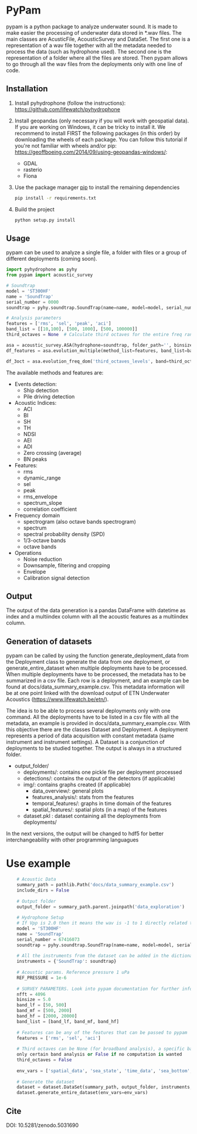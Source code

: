 # PyPam
pypam is a python package to analyze underwater sound. 
It is made to make easier the processing of underwater data stored in *.wav files. 
The main classes are AcusticFile, AcousticSurvey and DataSet. The first one is a representation of a wav file together 
with all the metadata needed to process the data (such as hydrophone used). The second one is the representation of a
folder where all the files are stored. Then pypam allows to go through all the wav files from the deployments only with
one line of code. 

## Installation
1. Install pyhydrophone (follow the instructions): https://github.com/lifewatch/pyhydrophone
2. Install geopandas (only necessary if you will work with geospatial data). If you are working on Windows, it can be
 tricky to install it. We recommend to install FIRST the following packages (in this order) by downloading the 
 wheels of each package. You can follow this tutorial if you're not familiar with wheels and/or pip: 
 https://geoffboeing.com/2014/09/using-geopandas-windows/: 
    * GDAL
    * rasterio
    * Fiona

3. Use the package manager [pip](https://pip.pypa.io/en/stable/) to install the remaining dependencies
    ```bash
    pip install -r requirements.txt 
    ```
4. Build the project
    ```bash
    python setup.py install
    ```


## Usage
pypam can be used to analyze a single file, a folder with files or a group of different deployments (coming soon).

```python
import pyhydrophone as pyhy
from pypam import acoustic_survey

# Soundtrap
model = 'ST300HF'
name = 'SoundTrap'
serial_number = 0000
soundtrap = pyhy.soundtrap.SoundTrap(name=name, model=model, serial_number=serial_number)

# Analysis parameters
features = ['rms', 'sel', 'peak', 'aci']
band_list = [[10,100], [500, 1000], [500, 100000]]
third_octaves = None  # Calculate third octaves for the entire freq range

asa = acoustic_survey.ASA(hydrophone=soundtrap, folder_path='', binsize=60.0)
df_features = asa.evolution_multiple(method_list=features, band_list=band_list)

df_3oct = asa.evolution_freq_dom('third_octaves_levels', band=third_octaves, db=True)
```

The available methods and features are: 
- Events detection: 
  - Ship detection 
  - Pile driving detection 
- Acoustic Indices: 
  - ACI 
  - BI 
  - SH 
  - TH 
  - NDSI
  - AEI 
  - ADI 
  - Zero crossing (average)
  - BN peaks 
- Features: 
  - rms 
  - dynamic_range
  - sel
  - peak 
  - rms_envelope
  - spectrum_slope
  - correlation coefficient
- Frequency domain 
  - spectrogram (also octave bands spectrogram)
  - spectrum
  - spectral probability density (SPD)
  - 1/3-octave bands 
  - octave bands
- Operations
   - Noise reduction 
   - Downsample, filtering and cropping 
   - Envelope
   - Calibration signal detection
   
## Output
The output of the data generation is a pandas DataFrame with datetime as index and a multiindex column 
with all the acoustic features as a multiindex column.

## Generation of datasets
pypam can be called by using the function generate_deployment_data from the Deployment class to generate the data from one 
deployment, or generate_entire_dataset when multiple deployments have to be processed. 
When multiple deployments have to be processed, the metadata has to be summarized in a csv file. Each row is a 
deployment, and an example can be found at docs/data_summary_example.csv.
This metadata information will be at one point linked with the download output of ETN Underwater Acoustics 
(https://www.lifewatch.be/etn/).

The idea is to be able to process several deployments only with one command. 
All the deployments have to be listed in a csv file with all the metadata, an example
is provided in docs/data_summary_example.csv.
With this objective there are the classes Dataset and Deployment. 
A deployment represents a period of data acquisition with constant metadata (same instrument and 
instrument settings). A Dataset is a conjunction of deployments to be studied together.
The output is always in a structured folder.
* output_folder/
    * deployments/: contains one pickle file per deployment processed
    * detections/: contains the output of the detectors (if applicable)
    * img/: contains graphs created (if applicable)
        * data_overview/: general plots 
        * features_analysis/: stats from the features
        * temporal_features/: graphs in time domain of the features 
        * spatial_features/: spatial plots (in a map) of the features
    * dataset.pkl : dataset containing all the deployments from deployments/
   
 In the next versions, the output will be changed to hdf5 for better interchangeability with other programming 
 languagues

# Use example  
```python  
    # Acoustic Data
    summary_path = pathlib.Path('docs/data_summary_example.csv')
    include_dirs = False
    
    # Output folder
    output_folder = summary_path.parent.joinpath('data_exploration')
    
    # Hydrophone Setup
    # If Vpp is 2.0 then it means the wav is -1 to 1 directly related to V
    model = 'ST300HF'
    name = 'SoundTrap'
    serial_number = 67416073
    soundtrap = pyhy.soundtrap.SoundTrap(name=name, model=model, serial_number=serial_number)
    
    # All the instruments from the dataset can be added in the dictionary
    instruments = {'SoundTrap': soundtrap}
    
    # Acoustic params. Reference pressure 1 uPa
    REF_PRESSURE = 1e-6
    
    # SURVEY PARAMETERS. Look into pypam documentation for further information
    nfft = 4096
    binsize = 5.0
    band_lf = [50, 500]
    band_mf = [500, 2000]
    band_hf = [2000, 20000]
    band_list = [band_lf, band_mf, band_hf]
    
    # Features can be any of the features that can be passed to pypam
    features = ['rms', 'sel', 'aci']
    
    # Third octaves can be None (for broadband analysis), a specific band [low_freq, high_freq], for 
    only certain band analysis or False if no computation is wanted
    third_octaves = False
    
    env_vars = ['spatial_data', 'sea_state', 'time_data', 'sea_bottom', 'shipping', 'shipwreck']
    
    # Generate the dataset
    dataset = dataset.DataSet(summary_path, output_folder, instruments, features, third_octaves, band_list, binsize, nfft)
    dataset.generate_entire_dataset(env_vars=env_vars)
   ```
## Cite
DOI: 10.5281/zenodo.5031690